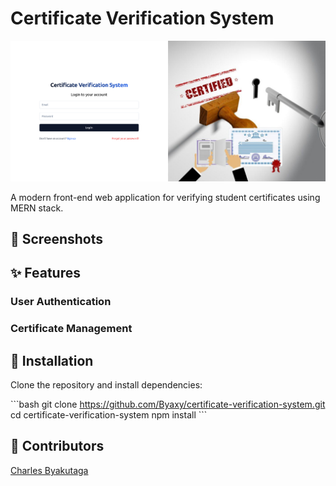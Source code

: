 # Certificate Verification System

![Login page showing email and password fields](./src/assets/loginpage.png)

A modern front-end web application for verifying student certificates using MERN stack.

## 📸 Screenshots

## ✨ Features

### User Authentication

### Certificate Management

## 🚀 Installation

Clone the repository and install dependencies:

\`\`\`bash
git clone https://github.com/Byaxy/certificate-verification-system.git
cd certificate-verification-system
npm install
\`\`\`

## 📝 Contributors

[Charles Byakutaga](https://github.com/Byaxy)
